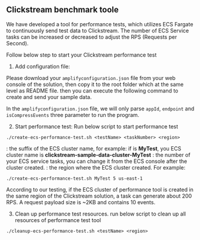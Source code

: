 ## Clickstream benchmark toole

We have developed a tool for performance tests, which utilizes ECS Fargate to continuously send test data to Clickstream. The number of ECS Service tasks can be increased or decreased to adjust the RPS (Requests per Second).

Follow below step to start your Clickstream performance test
1. Add configuration file:

Please download your `amplifyconfiguration.json` file from your web console of the solution, then copy it to the root
folder which at the same level as README file. then you can execute the following command to create and send your sample
data.

In the `amplifyconfiguration.json` file, we will only parse `appId`, `endpoint` and `isCompressEvents` three parameter
to run the program.

2. Start performance test:
Run below script to start performance test
```
./create-ecs-performance-test.sh <testName> <taskNumber> <region>
```

<testName>: the suffix of the ECS cluster name, for example: if <testName> is **MyTest**, you ECS cluster name is **clickstream-sample-data-cluster-MyTest**
<taskNumber>: the number of your ECS service tasks, you can change it from the ECS console after the cluster created.
<region>: the region where the ECS cluster created.
For example: 
```
./create-ecs-performance-test.sh MyTest 5 us-east-1
```

According to our testing, if the ECS cluster of performance tool is created in the same region of the Clickstream solution, a task can generate about 200 RPS.
A request payload size is ~2KB and contains 10 events.

3. Clean up performance test resources.
run below script to clean up all resources of performance test tool
```
./cleanup-ecs-performance-test.sh <testName> <region>
```




